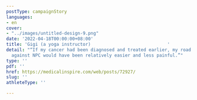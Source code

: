 ```yaml
---
postType: campaignStory
languages:
- en
cover:
- "../images/untitled-design-9.png"
date: '2022-04-18T00:00:00+08:00'
title: 'Gigi (a yoga instructor)                             '
detail: "“If my cancer had been diagnosed and treated earlier, my road in fighting
  against NPC would have been relatively easier and less painful.”"
type: ''
pdf: ''
href: https://medicalinspire.com/web/posts/72927/
slug: ''
athleteType: ''

---
```

